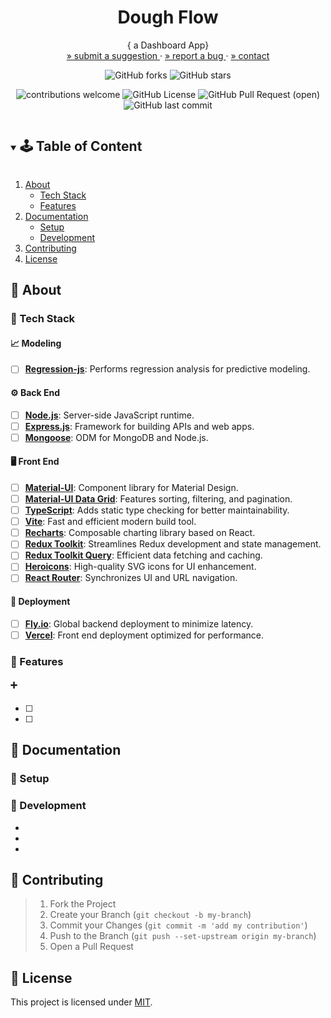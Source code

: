 <!-- PROJECT SUMMARY -->
<div align="center">
  <h1 align="center">Dough Flow</h1>

  <p align="center">
    { a Dashboard App}
    <br>
    <a href="https://github.com/github_username/repo_name/issues">» submit a suggestion </a>
    ·
    <a href="https://github.com/github_username/repo_name/issues">» report a bug </a>
    ·
    <a href="https://github.com/github_username/repo_name">» contact </a>
  </p>

  <div align="center">

![GitHub forks](https://img.shields.io/github/forks/github_username/repo-name?style=social) ![GitHub stars](https://img.shields.io/github/stars/github_username/repo-name?style=social)

![contributions welcome](https://img.shields.io/badge/contributions-welcome-purple.svg?style=flat) ![GitHub License](https://img.shields.io/github/license/github_username/repo-name?color=green) ![GitHub Pull Request (open)](https://img.shields.io/github/issues-pr/github_username/repo-name?color=blue) ![GitHub last commit](https://img.shields.io/github/last-commit/github_username/repo-name?color=pink)

  </div>
</div>

<!-- TABLE OF CONTENT -->
<details open="open">
  <summary><h2 style="display: inline-block">🕹 Table of Content</h2></summary>
  <ol>
    <li>
      <a href="#🌻-about">About</a>
      <ul>
        <li><a href="#🔧-tech-stack">Tech Stack</a></li>
        <li><a href="#🍄-features">Features</a></li>
      </ul>
    </li>
    <li>
      <a href="#🌵-documentation">Documentation</a>
      <ul>
        <li><a href="#🍯-setup">Setup</a></li>
        <li><a href="#🍎-development">Development</a></li>
      </ul>
    </li>
    <li><a href="#🌾-contributing">Contributing</a></li>
    <li><a href="#📜-license">License</a></li>
  </ol>
</details>

<!-- ABOUT -->
## :sunflower: About
<!-- Add your project description here -->

### :wrench: Tech Stack

#### :chart_with_upwards_trend: Modeling
- [ ] **[Regression-js](https://github.com)**: Performs regression analysis for predictive modeling.

#### :gear: Back End
- [ ] **[Node.js](https://nodejs.org/)**: Server-side JavaScript runtime.
- [ ] **[Express.js](https://expressjs.com/)**: Framework for building APIs and web apps.
- [ ] **[Mongoose](https://mongoosejs.com/)**: ODM for MongoDB and Node.js.

#### :desktop_computer: Front End
- [ ] **[Material-UI](https://material-ui.com/)**: Component library for Material Design.
- [ ] **[Material-UI Data Grid](https://material-ui.com/components/data-grid/)**: Features sorting, filtering, and pagination.
- [ ] **[TypeScript](https://www.typescriptlang.org/)**: Adds static type checking for better maintainability.
- [ ] **[Vite](https://vitejs.dev/)**: Fast and efficient modern build tool.
- [ ] **[Recharts](https://recharts.org/)**: Composable charting library based on React.
- [ ] **[Redux Toolkit](https://redux-toolkit.js.org/)**: Streamlines Redux development and state management.
- [ ] **[Redux Toolkit Query](https://redux-toolkit.js.org/rtk-query/overview)**: Efficient data fetching and caching.
- [ ] **[Heroicons](https://heroicons.com/)**: High-quality SVG icons for UI enhancement.
- [ ] **[React Router](https://reactrouter.com/)**: Synchronizes UI and URL navigation.

#### :rocket: Deployment
- [ ] **[Fly.io](https://fly.io/)**: Global backend deployment to minimize latency.
- [ ] **[Vercel](https://vercel.com/)**: Front end deployment optimized for performance.

### :mushroom: Features

#### :heavy_plus_sign: 

- [ ] 
- [ ]

<!-- CONTENT -->
## :cactus: Documentation

### :honey_pot: Setup
<!-- Add setup instructions here -->


### :apple: Development
<!-- Add development details here -->
* []()
* []()
* []()

<!-- CONTRIBUTING -->
## :ear_of_rice: Contributing
<!-- Add contribution guidelines here -->
> 1. Fork the Project
> 2. Create your Branch (`git checkout -b my-branch`)
> 3. Commit your Changes (`git commit -m 'add my contribution'`)
> 4. Push to the Branch (`git push --set-upstream origin my-branch`)
> 5. Open a Pull Request


<!-- LICENSE -->
## :pencil: License
<!-- Add license information here -->
This project is licensed under [MIT](https://opensource.org/licenses).

<!-- ACKNOWLEDGEMENTS -->
<!-- ## Acknowledgements -->
